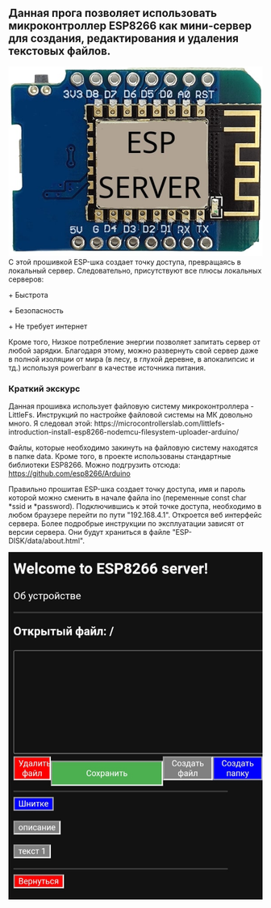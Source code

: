  <h2>Данная прога позволяет использовать микроконтроллер ESP8266 как мини-сервер для создания, редактирования и удаления текстовых файлов.</h2>
 <img src = "esp-Photoroom.jpg">
С этой прошивкой ESP-шка создает точку доступа, превращаясь в локальный сервер.
Следовательно, присутствуют все плюсы локальных серверов:<p>+ Быстрота</p><p>+ Безопасность</p><p>+ Не требует интернет</p>
Кроме того, Низкое потребление энергии позволяет запитать сервер от любой зарядки.
Благодаря этому, можно развернуть свой сервер даже в полной изоляции от мира (в лесу, в глухой деревне, в апокалипсис и тд.) используя powerbanr в качестве источника питания. 
<h3>Краткий экскурс</h3>
Данная прошивка использует файловую систему микроконтроллера - LittleFs.
Инструкций по настройке файловой системы на МК довольно много. Я следовал этой:
https://microcontrollerslab.com/littlefs-introduction-install-esp8266-nodemcu-filesystem-uploader-arduino/ 

Файлы, которые необходимо закинуть на файловую систему находятся в папке data.
Кроме того, в проекте использованы стандартные библиотеки ESP8266. Можно подгрузить отсюда:
https://github.com/esp8266/Arduino

Правильно прошитая ESP-шка создает точку доступа, имя и пароль которой можно сменить в начале файла ino (переменные const char *ssid и *password). 
Подключившись к этой точке доступа, необходимо в любом браузере перейти по пути "192.168.4.1". 
Откроется веб интерфейс сервера. 
Более подробрые инструкции по эксплуатации зависят от версии сервера. 
Они будут храниться в файле "ESP-DISK/data/about.html".<p> 
<img src='IMG_20240927_161509.jpg' />
